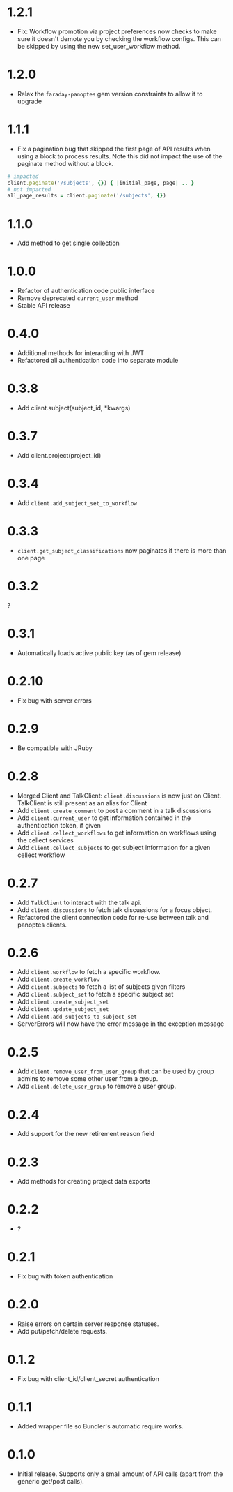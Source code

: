 # 1.2.1
* Fix: Workflow promotion via project preferences now checks to make sure it doesn't demote you by checking the workflow configs. This can be skipped by using the new set_user_workflow method.

# 1.2.0

* Relax the `faraday-panoptes` gem version constraints to allow it to upgrade

# 1.1.1

* Fix a pagination bug that skipped the first page of API results when using a block to process results. Note this did not impact the use of the paginate method without a block.

```ruby
# impacted
client.paginate('/subjects', {}) { |initial_page, page| .. }
# not impacted
all_page_results = client.paginate('/subjects', {})
```

# 1.1.0

* Add method to get single collection

# 1.0.0

* Refactor of authentication code public interface
* Remove deprecated `current_user` method
* Stable API release

# 0.4.0

* Additional methods for interacting with JWT
* Refactored all authentication code into separate module

# 0.3.8

* Add client.subject(subject_id, *kwargs)

# 0.3.7

* Add client.project(project_id)

# 0.3.4

* Add `client.add_subject_set_to_workflow`

# 0.3.3

* `client.get_subject_classifications` now paginates if there is more than one page

# 0.3.2

?

# 0.3.1

* Automatically loads active public key (as of gem release)

# 0.2.10

* Fix bug with server errors

# 0.2.9

* Be compatible with JRuby

# 0.2.8

* Merged Client and TalkClient: `client.discussions` is now just on Client. TalkClient is still present as an alias for Client
* Add `client.create_comment` to post a comment in a talk discussions
* Add `client.current_user` to get information contained in the authentication token, if given
* Add `client.cellect_workflows` to get information on workflows using the cellect services
* Add `client.cellect_subjects` to get subject information for a given cellect workflow

# 0.2.7

* Add `TalkClient` to interact with the talk api.
* Add `client.discussions` to fetch talk discussions for a focus object.
* Refactored the client connection code for re-use between talk and panoptes clients.

# 0.2.6

* Add `client.workflow` to fetch a specific workflow.
* Add `client.create_workflow`
* Add `client.subjects` to fetch a list of subjects given filters
* Add `client.subject_set` to fetch a specific subject set
* Add `client.create_subject_set`
* Add `client.update_subject_set`
* Add `client.add_subjects_to_subject_set`
* ServerErrors will now have the error message in the exception message

# 0.2.5

* Add `client.remove_user_from_user_group` that can be used by group admins to remove some other user from a group.
* Add `client.delete_user_group` to remove a user group.

# 0.2.4

* Add support for the new retirement reason field

# 0.2.3

* Add methods for creating project data exports

# 0.2.2

* ?

# 0.2.1

* Fix bug with token authentication

# 0.2.0

* Raise errors on certain server response statuses.
* Add put/patch/delete requests.

# 0.1.2

* Fix bug with client_id/client_secret authentication

# 0.1.1

* Added wrapper file so Bundler's automatic require works.

# 0.1.0

* Initial release. Supports only a small amount of API calls (apart from the generic get/post calls).
